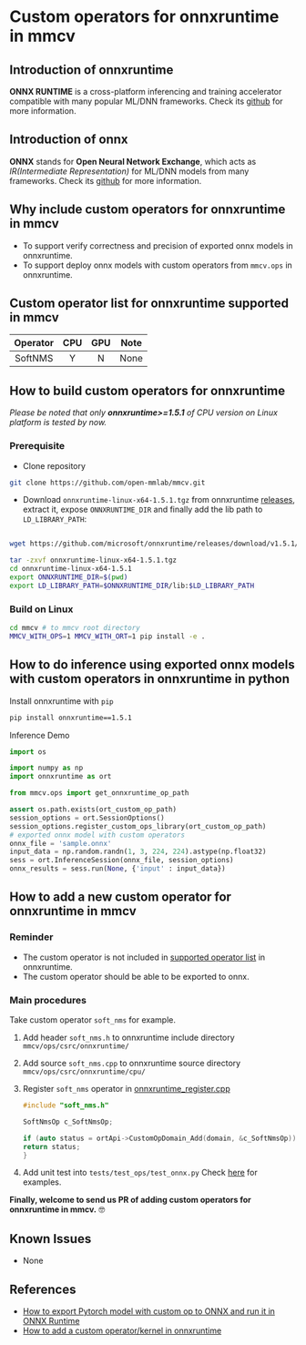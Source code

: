 # Custom operators for onnxruntime in mmcv

## Introduction of onnxruntime

**ONNX RUNTIME** is a cross-platform inferencing and training accelerator compatible with many popular ML/DNN frameworks. Check its [github](https://github.com/microsoft/onnxruntime) for more information.

## Introduction of onnx

**ONNX** stands for **Open Neural Network Exchange**, which acts as *IR(Intermediate Representation)* for ML/DNN models from many frameworks. Check its [github](https://github.com/onnx/onnx) for more information.

## Why include custom operators for onnxruntime in mmcv

- To support verify correctness and precision of exported onnx models in onnxruntime.
- To support deploy onnx models with custom operators from `mmcv.ops` in onnxruntime.

## Custom operator list for onnxruntime supported in mmcv

| Operator |  CPU  |  GPU  | Note  |
| :------: | :---: | :---: | :---: |
| SoftNMS  |   Y   |   N   | None  |

## How to build custom operators for onnxruntime

*Please be noted that only **onnxruntime>=1.5.1** of CPU version on Linux platform is tested by now.*

### Prerequisite

- Clone repository

```bash
git clone https://github.com/open-mmlab/mmcv.git
```

- Download `onnxruntime-linux-x64-1.5.1.tgz` from onnxruntime [releases](https://github.com/microsoft/onnxruntime/releases/tag/v1.5.1), extract it, expose `ONNXRUNTIME_DIR` and finally add the lib path to `LD_LIBRARY_PATH`:

```bash

wget https://github.com/microsoft/onnxruntime/releases/download/v1.5.1/onnxruntime-linux-x64-1.5.1.tgz

tar -zxvf onnxruntime-linux-x64-1.5.1.tgz
cd onnxruntime-linux-x64-1.5.1
export ONNXRUNTIME_DIR=$(pwd)
export LD_LIBRARY_PATH=$ONNXRUNTIME_DIR/lib:$LD_LIBRARY_PATH
```

### Build on Linux

```bash
cd mmcv # to mmcv root directory
MMCV_WITH_OPS=1 MMCV_WITH_ORT=1 pip install -e .
```

## How to do inference using exported onnx models with custom operators in onnxruntime in python

Install onnxruntime with `pip`

```bash
pip install onnxruntime==1.5.1
```

Inference Demo

```python
import os

import numpy as np
import onnxruntime as ort

from mmcv.ops import get_onnxruntime_op_path

assert os.path.exists(ort_custom_op_path)
session_options = ort.SessionOptions()
session_options.register_custom_ops_library(ort_custom_op_path)
# exported onnx model with custom operators
onnx_file = 'sample.onnx'
input_data = np.random.randn(1, 3, 224, 224).astype(np.float32)
sess = ort.InferenceSession(onnx_file, session_options)
onnx_results = sess.run(None, {'input' : input_data})
```

## How to add a new custom operator for onnxruntime in mmcv

### Reminder

- The custom operator is not included in [supported operator list](https://github.com/microsoft/onnxruntime/blob/master/docs/OperatorKernels.md) in onnxruntime.
- The custom operator should be able to be exported to onnx.

### Main procedures

Take custom operator `soft_nms` for example.

1. Add header `soft_nms.h` to onnxruntime include directory `mmcv/ops/csrc/onnxruntime/`
2. Add source `soft_nms.cpp` to onnxruntime source directory `mmcv/ops/csrc/onnxruntime/cpu/`
3. Register `soft_nms` operator in [onnxruntime_register.cpp](../mmcv/ops/csrc/onnxruntime/cpu/onnxruntime_register.cpp)

    ```c++
    #include "soft_nms.h"

    SoftNmsOp c_SoftNmsOp;

    if (auto status = ortApi->CustomOpDomain_Add(domain, &c_SoftNmsOp)) {
    return status;
    }
    ```

4. Add unit test into `tests/test_ops/test_onnx.py`
   Check [here](../tests/test_ops/test_onnx.py) for examples.

**Finally, welcome to send us PR of adding custom operators for onnxruntime in mmcv.** :nerd_face:

## Known Issues

- None

## References

- [How to export Pytorch model with custom op to ONNX and run it in ONNX Runtime](https://github.com/onnx/tutorials/blob/master/PyTorchCustomOperator/README.md)
- [How to add a custom operator/kernel in onnxruntime](https://github.com/microsoft/onnxruntime/blob/master/docs/AddingCustomOp.md)
